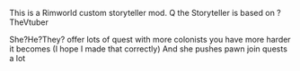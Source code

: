 This is a Rimworld custom storyteller mod.
Q the Storyteller is based on ?TheVtuber

She?He?They? offer lots of quest with more colonists you have more harder it becomes (I hope I made that correctly)
And she pushes pawn join quests a lot
